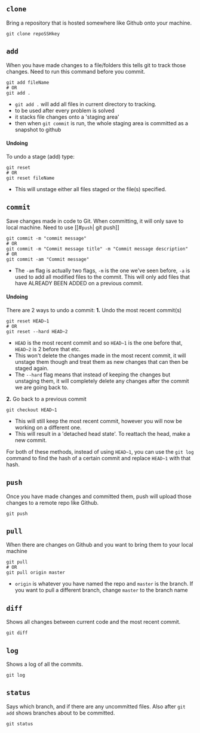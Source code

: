 ## `clone`
Bring a repository that is hosted somewhere like Github onto your machine.
```shell
git clone repoSSHkey
```

## `add`
When you have made changes to a file/folders this tells git to track those changes.
Need to run this command before you commit.
```shell
git add fileName
# OR
git add .
```
- `git add .` will add all files in current directory to tracking.
- to be used after every problem is solved
- it stacks file changes onto a 'staging area'
- then when `git commit` is run, the whole staging area is committed as a snapshot to github

#### Undoing
To undo a stage (add) type:
```shell
git reset
# OR
git reset fileName
```
- This will unstage either all files staged or the file(s) specified.

## `commit`
Save changes made in code to Git.
When committing, it will only save to local machine. Need to use [[#`push`| git push]]
```
git commit -m "commit message"
# OR
git commit -m "Commit message title" -m "Commit message description"
# OR
git commit -am "Commit message"
```
- The `-am` flag is actually two flags, `-m` is the one we've seen before, `-a` is used to add all modified files to the commit. This will only add files that have ALREADY BEEN ADDED on a previous commit.

#### Undoing
There are 2 ways to undo a commit:
**1.** Undo the most recent commit(s)
```shell
git reset HEAD~1
# OR
git reset --hard HEAD~2
```
- `HEAD` is the most recent commit and so `HEAD~1` is the one before that, `HEAD~2` is 2 before that etc.
- This won't delete the changes made in the most recent commit, it will unstage them though and treat them as new changes that can then be staged again.
- The `--hard` flag means that instead of keeping the changes but unstaging them, it will completely delete any changes after the commit we are going back to.

**2.** Go back to a previous commit
```shell
git checkout HEAD~1
```
- This will still keep the most recent commit, however you will now be working on a different one.
- This will result in a 'detached head state'. To reattach the head, make a new commit.

For both of these methods, instead of using `HEAD~1`, you can use the `git log` command to find the hash of a certain commit and replace `HEAD~1` with that hash.

## `push`
Once you have made changes and committed them, push will upload those changes to a remote repo like Github.
```shell
git push
```

## `pull`
When there are changes on Github and you want to bring them to your local machine
```
git pull
# OR
git pull origin master
```
- `origin` is whatever you have named the repo and `master` is the branch. If you want to pull a different branch, change `master` to the branch name

## `diff`
Shows all changes between current code and the most recent commit.
```shell
git diff
```

## `log`
Shows a log of all the commits.
```shell
git log
```

## `status`
Says which branch, and if there are any uncommitted files. Also after `git add` shows branches about to be committed.
```shell
git status
```